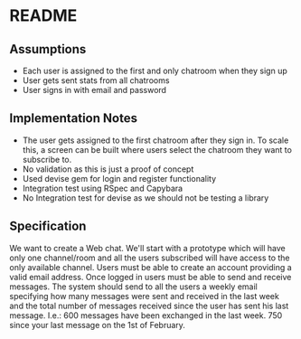 # README

## Assumptions
- Each user is assigned to the first and only chatroom when they sign up
- User gets sent stats from all chatrooms
- User signs in with email and password

## Implementation Notes
- The user gets assigned to the first chatroom after they sign in. To scale this, a screen can be built where users select the chatroom they want to subscribe to.
- No validation as this is just a proof of concept
- Used devise gem for login and register functionality
- Integration test using RSpec and Capybara
- No Integration test for devise as we should not be testing a library

## Specification

We want to create a Web chat.
We'll start with a prototype which will have only one channel/room and all the
users subscribed will have access to the only available channel.
Users must be able to create an account providing a valid email address.
Once logged in users must be able to send and receive messages.
The system should send to all the users a weekly email specifying how many
messages were sent and received in the last week and the total number of
messages received since the user has sent his last message.
I.e.:
600 messages have been exchanged in the last week.
750 since your last message on the 1st of February.